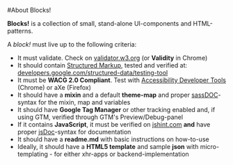 #About Blocks!

**Blocks!** is a collection of small, stand-alone UI-components and HTML-patterns.

A *block!* must live up to the following criteria:

- It must validate. Check on [validator.w3.org](http://validator.w3.org) (or **Validity** in Chrome)
- It should contain [Structured Markup](http://schema.org), tested and verified at: [developers.google.com/structured-data/testing-tool](developers.google.com/structured-data/testing-tool)
- It must be **WACG 2.0 Compliant**. Test with [Accessibility Developer Tools](https://chrome.google.com/webstore/detail/accessibility-developer-t/fpkknkljclfencbdbgkenhalefipecmb?utm_source=chrome-app-launcher-info-dialog) (Chrome) or aXe (Firefox)
- It should have a **mixin** and a default **theme-map** and proper [sassDOC](http://sassdoc.com/)-syntax for the mixin, map and variables
- It should have **Google Tag Manager** or other tracking enabled and, if using GTM, verified through GTM's Preview/Debug-panel
- If it contains **JavaScript**, it must be verified on [jshint.com](jshint.com) **and** have proper [jsDoc](https://github.com/jsdoc3/jsdoc)-syntax for documentation
- It should have a **readme.md** with basic instructions on how-to-use
- Ideally, it should have a **HTML5 template** and sample **json** with micro-templating - for either xhr-apps or backend-implementation